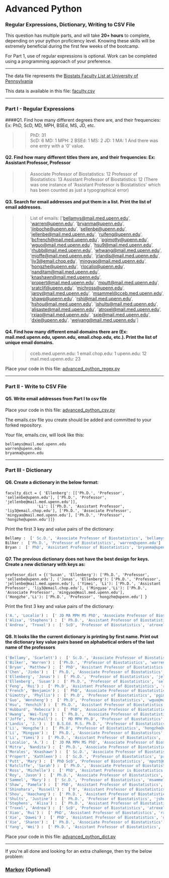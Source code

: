 # Advanced Python    

### Regular Expressions, Dictionary, Writing to CSV File  

This question has multiple parts, and will take **20+ hours** to complete, depending on your python proficiency level.  Knowing these skills will be extremely beneficial during the first few weeks of the bootcamp.

For Part 1, use of regular expressions is optional.  Work can be completed using a programming approach of your preference. 

---

The data file represents the [Biostats Faculty List at University of Pennsylvania](http://www.med.upenn.edu/cceb/biostat/faculty.shtml)

This data is available in this file:  [faculty.csv](python/faculty.csv)

--- 

### Part I - Regular Expressions  


####Q1. Find how many different degrees there are, and their frequencies: Ex:  PhD, ScD, MD, MPH, BSEd, MS, JD, etc.

>> PhD: 31  
ScD: 6
MD: 1
MPH: 2
BSEd: 1
MS: 2
JD: 1
MA: 1
And there was one entry with a '0' value.


#### Q2. Find how many different titles there are, and their frequencies:  Ex:  Assistant Professor, Professor

>> Associate Professor of Biostatistics: 12
Professor of Biostatistics: 13
Assistant Professor of Biostatistics: 12 (There was one instance of 'Assistant Professor is Biostatistics' which has been counted as just a typographical error)



#### Q3. Search for email addresses and put them in a list.  Print the list of email addresses.

>> List of emails:
['bellamys@mail.med.upenn.edu', 'warren@upenn.edu', 'bryanma@upenn.edu', 'jinboche@upenn.edu', 'sellenbe@upenn.edu', 'jellenbe@mail.med.upenn.edu', 'ruifeng@upenn.edu', 'bcfrench@mail.med.upenn.edu', 'pgimotty@upenn.edu', 'wguo@mail.med.upenn.edu', 'hsu9@mail.med.upenn.edu', 'rhubb@mail.med.upenn.edu', 'whwang@mail.med.upenn.edu', 'mjoffe@mail.med.upenn.edu', 'jrlandis@mail.med.upenn.edu', 'liy3@email.chop.edu', 'mingyao@mail.med.upenn.edu', 'hongzhe@upenn.edu', 'rlocalio@upenn.edu', 'nanditam@mail.med.upenn.edu', 'knashawn@mail.med.upenn.edu', 'propert@mail.med.upenn.edu', 'mputt@mail.med.upenn.edu', 'sratclif@upenn.edu', 'michross@upenn.edu', 'jaroy@mail.med.upenn.edu', 'msammel@cceb.med.upenn.edu', 'shawp@upenn.edu', 'rshi@mail.med.upenn.edu', 'hshou@mail.med.upenn.edu', 'jshults@mail.med.upenn.edu', 'alisaste@mail.med.upenn.edu', 'atroxel@mail.med.upenn.edu', 'rxiao@mail.med.upenn.edu', 'sxie@mail.med.upenn.edu', 'dxie@upenn.edu', 'weiyang@mail.med.upenn.edu']


#### Q4. Find how many different email domains there are (Ex:  mail.med.upenn.edu, upenn.edu, email.chop.edu, etc.).  Print the list of unique email domains.

>> cceb.med.upenn.edu: 1
email.chop.edu: 1
upenn.edu: 12
mail.med.upenn.edu: 23

Place your code in this file: [advanced_python_regex.py](python/advanced_python_regex.py)

---

### Part II - Write to CSV File

#### Q5.  Write email addresses from Part I to csv file

Place your code in this file: [advanced_python_csv.py](python/advanced_python_csv.py)

The emails.csv file you create should be added and committed to your forked repository.

Your file, emails.csv, will look like this:
```
bellamys@mail.med.upenn.edu
warren@upenn.edu
bryanma@upenn.edu
```

---

### Part III - Dictionary

#### Q6.  Create a dictionary in the below format:
```
faculty_dict = { 'Ellenberg': [['Ph.D.', 'Professor', 'sellenbe@upenn.edu'], ['Ph.D.', 'Professor', 'jellenbe@mail.med.upenn.edu']],
              'Li': [['Ph.D.', 'Assistant Professor', 'liy3@email.chop.edu'], ['Ph.D.', 'Associate Professor', 'mingyao@mail.med.upenn.edu'], ['Ph.D.', 'Professor', 'hongzhe@upenn.edu']]}
```
Print the first 3 key and value pairs of the dictionary:

>> 
```python
Bellamy :  [' Sc.D.', 'Associate Professor of Biostatistics', 'bellamys@mail.med.upenn.edu']
Bilker :  ['Ph.D.', 'Professor of Biostatistics', 'warren@upenn.edu']
Bryan :  [' PhD', 'Assistant Professor of Biostatistics', 'bryanma@upenn.edu']
```

#### Q7.  The previous dictionary does not have the best design for keys.  Create a new dictionary with keys as:

```
professor_dict = {('Susan', 'Ellenberg'): ['Ph.D.', 'Professor', 'sellenbe@upenn.edu'], ('Jonas', 'Ellenberg'): ['Ph.D.', 'Professor', 'jellenbe@mail.med.upenn.edu'], ('Yimei', 'Li'): ['Ph.D.', 'Assistant Professor', 'liy3@email.chop.edu'], ('Mingyao','Li'): ['Ph.D.', 'Associate Professor', 'mingyao@mail.med.upenn.edu'], ('Hongzhe','Li'): ['Ph.D.', 'Professor', 'hongzhe@upenn.edu'] }
```

Print the first 3 key and value pairs of the dictionary:

>>
```python
('A.', 'Localio') :  [' JD MA MPH MS PhD', 'Associate Professor of Biostatistics', 'rlocalio@upenn.edu']
('Alisa', 'Stephens') :  [' Ph.D.', 'Assistant Professor of Biostatistics', 'alisaste@mail.med.upenn.edu']
('Andrea', 'Troxel') :  [' ScD', 'Professor of Biostatistics', 'atroxel@mail.med.upenn.edu']
```

#### Q8.  It looks like the current dictionary is printing by first name.  Print out the dictionary key value pairs based on alphabetical orders of the last name of the professors

>> 
```python
('Bellamy', 'Scarlett') :  [' Sc.D.', 'Associate Professor of Biostatistics', 'bellamys@mail.med.upenn.edu']
('Bilker', 'Warren') :  ['Ph.D.', 'Professor of Biostatistics', 'warren@upenn.edu']
('Bryan', 'Matthew') :  [' PhD', 'Assistant Professor of Biostatistics', 'bryanma@upenn.edu']
('Chen', 'Jinbo') :  [' Ph.D.', 'Associate Professor of Biostatistics', 'jinboche@upenn.edu']
('Ellenberg', 'Jonas') :  [' Ph.D.', 'Professor of Biostatistics', 'jellenbe@mail.med.upenn.edu']
('Ellenberg', 'Susan') :  [' Ph.D.', 'Professor of Biostatistics', 'sellenbe@upenn.edu']
('Feng', 'Rui') :  [' Ph.D', 'Assistant Professor of Biostatistics', 'ruifeng@upenn.edu']
('French', 'Benjamin') :  [' PhD', 'Associate Professor of Biostatistics', 'bcfrench@mail.med.upenn.edu']
('Gimotty', 'Phyllis') :  [' Ph.D', 'Professor of Biostatistics', 'pgimotty@upenn.edu']
('Guo', 'Wensheng') :  [' Ph.D', 'Professor of Biostatistics', 'wguo@mail.med.upenn.edu']
('Hsu', 'Yenchih') :  [' Ph.D.', 'Assistant Professor of Biostatistics', 'hsu9@mail.med.upenn.edu']
('Hubbard', 'Rebecca') :  [' PhD', 'Associate Professor of Biostatistics', 'rhubb@mail.med.upenn.edu']
('Hwang', 'Wei-Ting') :  [' Ph.D.', 'Associate Professor of Biostatistics', 'whwang@mail.med.upenn.edu']
('Joffe', 'Marshall') :  [' MD MPH Ph.D', 'Professor of Biostatistics', 'mjoffe@mail.med.upenn.edu']
('Landis', 'J.') :  [' B.S.Ed. M.S. Ph.D.', 'Professor of Biostatistics', 'jrlandis@mail.med.upenn.edu']
('Li', 'Hongzhe') :  [' Ph.D', 'Professor of Biostatistics', 'hongzhe@upenn.edu']
('Li', 'Mingyao') :  [' Ph.D.', 'Associate Professor of Biostatistics', 'mingyao@mail.med.upenn.edu']
('Li', 'Yimei') :  [' Ph.D.', 'Assistant Professor of Biostatistics', 'liy3@email.chop.edu']
('Localio', 'A.') :  [' JD MA MPH MS PhD', 'Associate Professor of Biostatistics', 'rlocalio@upenn.edu']
('Mitra', 'Nandita') :  [' Ph.D.', 'Associate Professor of Biostatistics', 'nanditam@mail.med.upenn.edu']
('Morales', 'Knashawn') :  [' Sc.D.', 'Associate Professor of Biostatistics', 'knashawn@mail.med.upenn.edu']
('Propert', 'Kathleen') :  [' Sc.D.', 'Professor of Biostatistics', 'propert@mail.med.upenn.edu']
('Putt', 'Mary') :  [' PhD ScD', 'Professor of Biostatistics', 'mputt@mail.med.upenn.edu']
('Ratcliffe', 'Sarah') :  [' Ph.D.', 'Associate Professor of Biostatistics', 'sratclif@upenn.edu']
('Ross', 'Michelle') :  [' PhD', 'Assistant Professor is Biostatistics', 'michross@upenn.edu']
('Roy', 'Jason') :  [' Ph.D.', 'Associate Professor of Biostatistics', 'jaroy@mail.med.upenn.edu']
('Sammel', 'Mary') :  [' Sc.D.', 'Professor of Biostatistics', 'msammel@cceb.med.upenn.edu']
('Shaw', 'Pamela') :  [' PhD', 'Assistant Professor of Biostatistics', 'shawp@upenn.edu']
('Shinohara', 'Russell') :  ['0', 'Assistant Professor of Biostatistics', 'rshi@mail.med.upenn.edu']
('Shou', 'Haochang') :  [' Ph.D.', 'Assistant Professor of Biostatistics', 'hshou@mail.med.upenn.edu']
('Shults', 'Justine') :  [' Ph.D.', 'Professor of Biostatistics', 'jshults@mail.med.upenn.edu']
('Stephens', 'Alisa') :  [' Ph.D.', 'Assistant Professor of Biostatistics', 'alisaste@mail.med.upenn.edu']
('Troxel', 'Andrea') :  [' ScD', 'Professor of Biostatistics', 'atroxel@mail.med.upenn.edu']
('Xiao', 'Rui') :  [' PhD', 'Assistant Professor of Biostatistics', 'rxiao@mail.med.upenn.edu']
('Xie', 'Dawei') :  [' PhD', 'Assistant Professor of Biostatistics', 'dxie@upenn.edu']
('Xie', 'Sharon') :  [' Ph.D.', 'Associate Professor of Biostatistics', 'sxie@mail.med.upenn.edu']
('Yang', 'Wei') :  [' Ph.D.', 'Assistant Professor of Biostatistics', 'weiyang@mail.med.upenn.edu']
```

Place your code in this file: [advanced_python_dict.py](python/advanced_python_dict.py)

--- 

If you're all done and looking for an extra challenge, then try the below problem:  

### [Markov](python/markov.py) (Optional)

